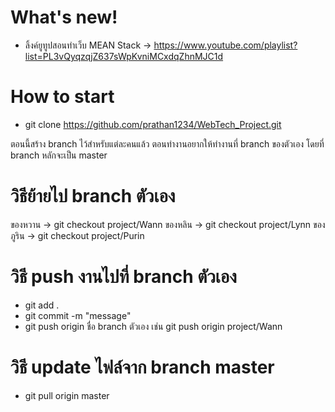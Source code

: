 # What's new!
- ลิ้งค์ยูทูปสอนทำเว็บ MEAN Stack -> https://www.youtube.com/playlist?list=PL3vQyqzqjZ637sWpKvniMCxdqZhnMJC1d

# How to start
- git clone https://github.com/prathan1234/WebTech_Project.git

ตอนนี้สร้าง branch ไว้สำหรับแต่ละคนแล้ว ตอนทำงานอยากให้ทำงานที่ branch ของตัวเอง
โดยที่ branch หลักจะเป็น master

# วิธีย้ายไป branch ตัวเอง
ของหวาน -> git checkout project/Wann
ของหลิน -> git checkout project/Lynn
ของภูริน -> git checkout project/Purin

# วิธี push งานไปที่ branch ตัวเอง
- git add .
- git commit -m "message"
- git push origin ชื่อ branch ตัวเอง เช่น git push origin project/Wann

# วิธี update ไฟล์จาก branch master
- git pull origin master

